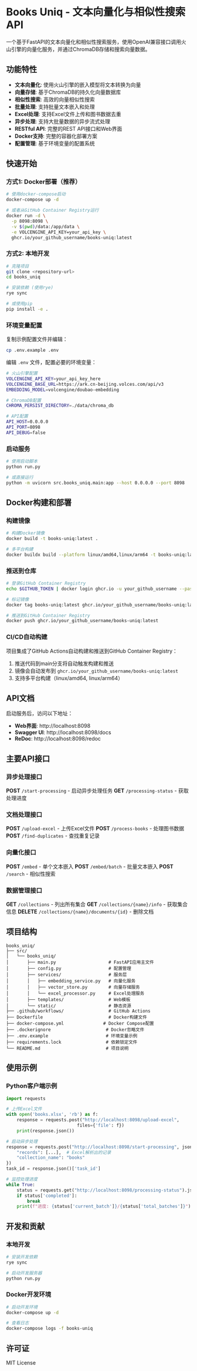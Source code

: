 # Books Uniq - 文本向量化与相似性搜索API

一个基于FastAPI的文本向量化和相似性搜索服务，使用OpenAI兼容接口调用火山引擎的向量化服务，并通过ChromaDB存储和搜索向量数据。

## 功能特性

- **文本向量化**: 使用火山引擎的嵌入模型将文本转换为向量
- **向量存储**: 基于ChromaDB的持久化向量数据库
- **相似性搜索**: 高效的向量相似性搜索
- **批量处理**: 支持批量文本嵌入和处理
- **Excel处理**: 支持Excel文件上传和图书数据去重
- **异步处理**: 支持大批量数据的异步流式处理
- **RESTful API**: 完整的REST API接口和Web界面
- **Docker支持**: 完整的容器化部署方案
- **配置管理**: 基于环境变量的配置系统

## 快速开始

### 方式1: Docker部署（推荐）

```bash
# 使用docker-compose启动
docker-compose up -d

# 或者从GitHub Container Registry运行
docker run -d \
  -p 8098:8098 \
  -v $(pwd)/data:/app/data \
  -e VOLCENGINE_API_KEY=your_api_key \
  ghcr.io/your_github_username/books-uniq:latest
```

### 方式2: 本地开发

```bash
# 克隆项目
git clone <repository-url>
cd books_uniq

# 安装依赖 (使用rye)
rye sync

# 或使用pip
pip install -e .
```

### 环境变量配置

复制示例配置文件并编辑：

```bash
cp .env.example .env
```

编辑 `.env` 文件，配置必要的环境变量：

```bash
# 火山引擎配置
VOLCENGINE_API_KEY=your_api_key_here
VOLCENGINE_BASE_URL=https://ark.cn-beijing.volces.com/api/v3
EMBEDDING_MODEL=volcengine/doubao-embedding

# ChromaDB配置
CHROMA_PERSIST_DIRECTORY=./data/chroma_db

# API配置
API_HOST=0.0.0.0
API_PORT=8098
API_DEBUG=false
```

### 启动服务

```bash
# 使用启动脚本
python run.py

# 或直接运行
python -m uvicorn src.books_uniq.main:app --host 0.0.0.0 --port 8098
```

## Docker构建和部署

### 构建镜像

```bash
# 构建Docker镜像
docker build -t books-uniq:latest .

# 多平台构建
docker buildx build --platform linux/amd64,linux/arm64 -t books-uniq:latest .
```

### 推送到仓库

```bash
# 登录GitHub Container Registry
echo $GITHUB_TOKEN | docker login ghcr.io -u your_github_username --password-stdin

# 标记镜像
docker tag books-uniq:latest ghcr.io/your_github_username/books-uniq:latest

# 推送到GitHub Container Registry
docker push ghcr.io/your_github_username/books-uniq:latest
```

### CI/CD自动构建

项目集成了GitHub Actions自动构建和推送到GitHub Container Registry：

1. 推送代码到main分支将自动触发构建和推送
2. 镜像会自动发布到 `ghcr.io/your_github_username/books-uniq:latest`
3. 支持多平台构建（linux/amd64, linux/arm64）

## API文档

启动服务后，访问以下地址：

- **Web界面**: http://localhost:8098
- **Swagger UI**: http://localhost:8098/docs  
- **ReDoc**: http://localhost:8098/redoc

## 主要API接口

### 异步处理接口

**POST** `/start-processing` - 启动异步处理任务
**GET** `/processing-status` - 获取处理进度

### 文档处理接口

**POST** `/upload-excel` - 上传Excel文件
**POST** `/process-books` - 处理图书数据
**POST** `/find-duplicates` - 查找重复记录

### 向量化接口

**POST** `/embed` - 单个文本嵌入
**POST** `/embed/batch` - 批量文本嵌入
**POST** `/search` - 相似性搜索

### 数据管理接口

**GET** `/collections` - 列出所有集合
**GET** `/collections/{name}/info` - 获取集合信息
**DELETE** `/collections/{name}/documents/{id}` - 删除文档

## 项目结构

```
books_uniq/
├── src/
│   └── books_uniq/
│       ├── main.py                    # FastAPI应用主文件
│       ├── config.py                  # 配置管理
│       ├── services/                  # 服务层
│       │   ├── embedding_service.py   # 向量化服务
│       │   ├── vector_store.py        # 向量存储服务
│       │   └── excel_processor.py     # Excel处理服务
│       ├── templates/                 # Web模板
│       └── static/                    # 静态资源
├── .github/workflows/                 # GitHub Actions
├── Dockerfile                         # Docker构建文件
├── docker-compose.yml               # Docker Compose配置
├── .dockerignore                     # Docker忽略文件
├── .env.example                      # 环境变量示例
├── requirements.lock                 # 依赖锁定文件
└── README.md                         # 项目说明
```

## 使用示例

### Python客户端示例

```python
import requests

# 上传Excel文件
with open('books.xlsx', 'rb') as f:
    response = requests.post("http://localhost:8098/upload-excel", 
                           files={'file': f})
    print(response.json())

# 启动异步处理
response = requests.post("http://localhost:8098/start-processing", json={
    "records": [...],  # Excel解析出的记录
    "collection_name": "books"
})
task_id = response.json()['task_id']

# 监控处理进度
while True:
    status = requests.get("http://localhost:8098/processing-status").json()
    if status['completed']:
        break
    print(f"进度: {status['current_batch']}/{status['total_batches']}")
```

## 开发和贡献

### 本地开发

```bash
# 安装开发依赖
rye sync

# 启动开发服务器
python run.py
```

### Docker开发环境

```bash
# 启动开发环境
docker-compose up -d

# 查看日志
docker-compose logs -f books-uniq
```

## 许可证

MIT License
